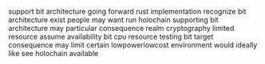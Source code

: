 support bit architecture going forward rust implementation recognize bit architecture exist people may want run holochain supporting bit architecture may particular consequence realm cryptography limited resource assume availability bit cpu resource testing bit target consequence may limit certain lowpowerlowcost environment would ideally like see holochain available